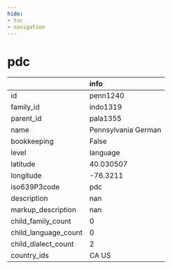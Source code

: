 ```yaml
---
hide:
- toc
- navigation
---
```

# pdc
|                      | info                |
|:---------------------|:--------------------|
| id                   | penn1240            |
| family_id            | indo1319            |
| parent_id            | pala1355            |
| name                 | Pennsylvania German |
| bookkeeping          | False               |
| level                | language            |
| latitude             | 40.030507           |
| longitude            | -76.3211            |
| iso639P3code         | pdc                 |
| description          | nan                 |
| markup_description   | nan                 |
| child_family_count   | 0                   |
| child_language_count | 0                   |
| child_dialect_count  | 2                   |
| country_ids          | CA US               |